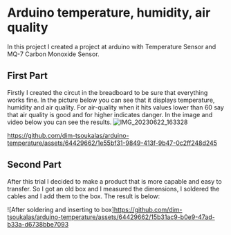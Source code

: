# Arduino temperature, humidity, air quality
In this project I created a project at arduino with Temperature Sensor and MQ-7 Carbon Monoxide Sensor.

## First Part
Firstly I created the circut in the breadboard to be sure that everything works fine. In the picture below you can see that it displays temperature, humidity and air quality. For air-quality when it hits values lower than 60 say that air quality is good and for higher indicates danger.
In the image and video below you can see the results.
![IMG_20230622_163328](https://github.com/dim-tsoukalas/arduino-temperature/assets/64429662/35adf297-a7bc-41ca-a731-bfd7a98e2d15)


https://github.com/dim-tsoukalas/arduino-temperature/assets/64429662/1e55bf31-9849-413f-9b47-0c2ff248d245

## Second Part
After this trial I decided to make a product that is more capable and easy to transfer. So I got an old box and I measured the dimensions, I soldered the cables and I add them to the box. 
The result is below:

![After soldering and inserting to box]https://github.com/dim-tsoukalas/arduino-temperature/assets/64429662/15b31ac9-b0e9-47ad-b33a-d6738bbe7093

